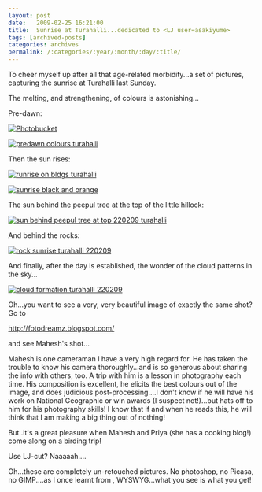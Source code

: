 ```yaml
---
layout: post
date:	2009-02-25 16:21:00
title:  Sunrise at Turahalli...dedicated to <LJ user=asakiyume>
tags: [archived-posts]
categories: archives
permalink: /:categories/:year/:month/:day/:title/
---
```

To cheer myself up after all that age-related morbidity...a set of pictures, capturing the sunrise at Turahalli last Sunday.

The melting, and strengthening, of colours is astonishing...


Pre-dawn:


<a href="http://s297.photobucket.com/albums/mm205/depontis/?action=view&current=IMG_7553.jpg" target="_blank"><img src="http://i297.photobucket.com/albums/mm205/depontis/IMG_7553.jpg" border="0" alt="Photobucket"></a>


<a href="http://s297.photobucket.com/albums/mm205/depontis/?action=view&current=IMG_7557.jpg" target="_blank"><img src="http://i297.photobucket.com/albums/mm205/depontis/IMG_7557.jpg" border="0" alt="predawn colours turahalli"></a>


Then the sun rises:

<a href="http://s297.photobucket.com/albums/mm205/depontis/?action=view&current=IMG_7559.jpg" target="_blank"><img src="http://i297.photobucket.com/albums/mm205/depontis/IMG_7559.jpg" border="0" alt="runrise on bldgs turahalli"></a>



<a href="http://s297.photobucket.com/albums/mm205/depontis/?action=view&current=IMG_7562.jpg" target="_blank"><img src="http://i297.photobucket.com/albums/mm205/depontis/IMG_7562.jpg" border="0" alt="sunrise black and orange"></a>


The sun behind the peepul tree at the top of the little hillock:

<a href="http://s297.photobucket.com/albums/mm205/depontis/?action=view&current=IMG_7568.jpg" target="_blank"><img src="http://i297.photobucket.com/albums/mm205/depontis/IMG_7568.jpg" border="0" alt="sun behind peepul tree at top 220209 turahalli"></a>


And behind the rocks:

<a href="http://s297.photobucket.com/albums/mm205/depontis/?action=view&current=IMG_7576.jpg" target="_blank"><img src="http://i297.photobucket.com/albums/mm205/depontis/IMG_7576.jpg" border="0" alt="rock sunrise turahalli 220209"></a>

And finally, after the day is established, the wonder of the cloud patterns in the sky...


<a href="http://s297.photobucket.com/albums/mm205/depontis/?action=view&current=IMG_7590.jpg" target="_blank"><img src="http://i297.photobucket.com/albums/mm205/depontis/IMG_7590.jpg" border="0" alt="cloud formation turahalli 220209"></a>


Oh...you want to see a very, very beautiful image of exactly the same shot? Go to 

http://fotodreamz.blogspot.com/

and see Mahesh's shot...

Mahesh is one cameraman I have a very high regard for. He has taken the trouble to know his camera thoroughly...and is so generous about sharing the info with others, too. A trip with him is a lesson in photography each time. His composition is excellent, he elicits the best colours out of the image, and does judicious post-processing....I don't know if he will have his work on National Geographic or win awards (I suspect not!)...but hats off to him for his photography skills! I know that if and when he reads this, he will think that I am making a big thing out of nothing! 

But..it's a great pleasure when Mahesh and Priya (she has a cooking blog!) come along on a birding trip!




Use LJ-cut? Naaaaah....

Oh...these are completely un-retouched pictures. No photoshop, no Picasa, no GIMP....as I once learnt from <LJ user="sainath">, WYSWYG...what you see is what you get!
